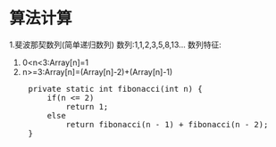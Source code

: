 # 算法计算

1.斐波那契数列(简单递归数列)
数列:1,1,2,3,5,8,13...
数列特征:<ol><li>0&lt;n&lt;3:Array[n]=1</li><li>n>=3:Array[n]=(Array[n]-2)+(Array[n]-1)</li></ol>

<pre>
	private static int fibonacci(int n) {
        if(n <= 2)
            return 1;
        else
            return fibonacci(n - 1) + fibonacci(n - 2);
    }
</pre>
